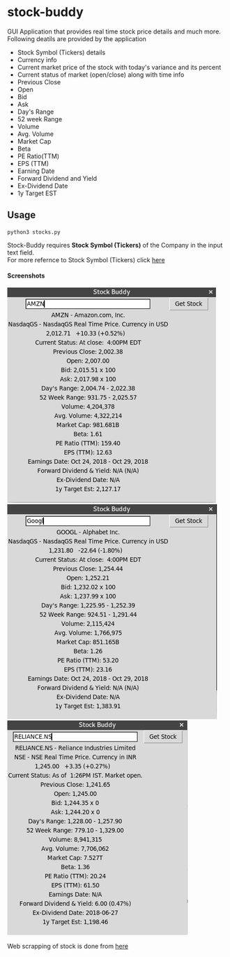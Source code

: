 # stock-buddy
GUI Application that provides real time stock price details and much more.<br> Following deatils are provided by the application

*  Stock Symbol (Tickers) details
*  Currency info 
*  Current market price of the stock with today's variance and its percent
*  Current status of market (open/close) along with time info
*  Previous Close
*  Open
*  Bid
*  Ask
*  Day's Range
*  52 week Range
*  Volume
*  Avg. Volume
*  Market Cap
*  Beta
*  PE Ratio(TTM)
*  EPS (TTM)
*  Earning Date
*  Forward Dividend and Yield
*  Ex-Dividend Date
*  1y Target EST 

## Usage 
```Linux
python3 stocks.py
```
Stock-Buddy requires **Stock Symbol (Tickers)** of the Company in the input text field.
<br>For more refernce to Stock Symbol (Tickers) click [here](https://www.investopedia.com/terms/s/stocksymbol.asp)

#### Screenshots
![Screenshot](Screenshot1.png) 
![Screenshot](Screenshot2.png) 
![Screenshot](Screenshot3.png)


Web scrapping of stock is done from [here](https://finance.yahoo.com/)

